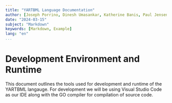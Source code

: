 ```yaml
---
title: "YARTBML Language Documentation"
author: [Joseph Porrino, Dinesh Umasankar, Katherine Banis, Paul Jensen]
date: "2024-03-15"
subject: "Markdown"
keywords: [Markdown, Example]
lang: "en"
...
```


# Development Environment and Runtime

This document outlines the tools used for development and runtime of the YARTBML langauge. For development we will be using Visual Studio Code as our IDE along with the GO compiler for compilation of source code.
